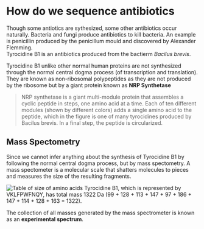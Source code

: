 # How do we sequence antibiotics

Though some antiotics are sythesized, some other antibiotics occur naturally. Bacteria and fungi produce antibiotics to kill bacteria. An example is penicillin produced by the penicillum mould and discovered by Alexander Flemming.  
Tyrocidine B1 is an antibiotics produced from the bactierm *Bacilus brevis*.  

Tyrocidine B1 unlike other normal human proteins are not synthesized through the normal central dogma process (of transcription and translation). They are known as non-ribosomal polypeptides as they are not produced by the ribosome but by a giant protein known as **NRP Synthetase**

  > NRP synthetase is a giant multi-module protein that assembles a cyclic peptide in  steps, one amino acid at a time. Each of ten different modules (shown by different  colors) adds a single amino acid to the peptide, which in the figure is one of  many tyrocidines produced by Bacilus brevis. In a final step, the peptide is circularized.
  
  
## Mass Spectometry
Since we cannot infer anything about the synthesis of Tyrocidine B1 by following the normal central dogma process, but by mass spectometry.
A mass spectometer is a molecular scale that shatters molecules to pieces and measures the size of the resulting fragments.

![Table of size of amino acids](http://bioinformaticsalgorithms.com/images/Antibiotics/integer_mass_table.png)
Tyrocidine B1, which is represented by VKLFPWFNQY, has total mass 1322 Da (99 + 128 + 113 + 147 + 97 + 186 + 147 + 114 + 128 + 163 = 1322).   

The collection of all masses generated by the mass spectrometer is known as an **experimental spectrum**.